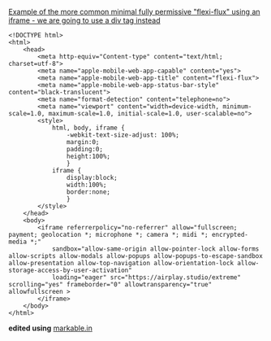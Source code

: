 [Example of the more common minimal fully permissive "flexi-flux" using an iframe - we are going to use a div tag instead](http://bright-spark.github.io/flexi-flux-webapp)

```  
<!DOCTYPE html>
<html>
	<head>
		<meta http-equiv="Content-type" content="text/html; charset=utf-8">
		<meta name="apple-mobile-web-app-capable" content="yes">
		<meta name="apple-mobile-web-app-title" content="flexi-flux">
		<meta name="apple-mobile-web-app-status-bar-style" content="black-translucent">
		<meta name="format-detection" content="telephone=no">
		<meta name="viewport" content="width=device-width, minimum-scale=1.0, maximum-scale=1.0, initial-scale=1.0, user-scalable=no">
		<style>
			html, body, iframe {
				-webkit-text-size-adjust: 100%;
				margin:0;
				padding:0;
				height:100%;
				}
			iframe {
				display:block;
				width:100%;
				border:none;
				}
		</style>
	</head>
	<body>
		<iframe referrerpolicy="no-referrer" allow="fullscreen; payment; geolocation *; microphone *; camera *; midi *; encrypted-media *;" 
			sandbox="allow-same-origin allow-pointer-lock allow-forms allow-scripts allow-modals allow-popups allow-popups-to-escape-sandbox allow-presentation allow-top-navigation allow-orientation-lock allow-storage-access-by-user-activation" 
			loading="eager" src="https://airplay.studio/extreme" scrolling="yes" frameborder="0" allowtransparency="true" allowfullscreen >
		</iframe>
	</body>
</html>
```

**edited using** [markable.in](https://markable.in/editor/)
